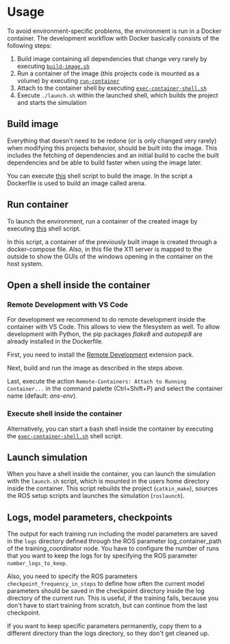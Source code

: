 # Usage

To avoid environment-specific problems, the environment is run in a Docker container. The development workflow with Docker basically consists of the following steps:

1. Build image containing all dependencies that change very rarely by executing [`build-image.sh`](../scripts/build-image.sh)
2. Run a container of the image (this projects code is mounted as a volume) by executing [`run-container`](../scripts/run-container.sh)
3. Attach to the container shell by executing [`exec-container-shell.sh`](../scripts/exec-container-shell.sh)
4. Execute `./launch.sh` within the launched shell, which builds the project and starts the simulation

## Build image

Everything that doesn't need to be redone (or is only changed very rarely) when modifying this projects behavior, should be built into the image. This includes the fetching of dependencies and an initial build to cache the built dependencies and be able to build faster when using the image later.

You can execute [this](../scripts/build-image.sh) shell script to build the image. In the script a Dockerfile is used to build an image called arena.

## Run container

To launch the environment, run a container of the created image by executing [this](../scripts/run-container.sh) shell script.

In this script, a container of the previously built image is created through a docker-compose file. Also, in this file the X11 server is mapped to the outside to show the GUIs of the windows opening in the container on the host system.

## Open a shell inside the container

### Remote Development with VS Code

For development we recommend to do remote development inside the container with VS Code. This allows to view the filesystem as well. To allow development with Python, the pip packages _flake8_ and _autopep8_ are already installed in the Dockerfile.

First, you need to install the [Remote Development](https://marketplace.visualstudio.com/items?itemName=ms-vscode-remote.vscode-remote-extensionpack) extension pack.

Next, build and run the image as described in the steps above.

Last, execute the action `Remote-Containers: Attach to Running Container...` in the command palette (Ctrl+Shift+P) and select the container name (default: _ans-env_).

### Execute shell inside the container

Alternatively, you can start a bash shell inside the container by executing the [`exec-container-shell.sh`](../scripts/exec-container-shell.sh) shell script.

## Launch simulation

When you have a shell inside the container, you can launch the simulation with the `launch.sh` script, which is mounted in the users home directory inside the container. This script rebuilds the project (`catkin_make`), sources the ROS setup scripts and launches the simulation (`roslaunch`).

## Logs, model parameters, checkpoints

The output for each training run including the model parameters are saved in the `logs` directory defined through the ROS parameter log_container_path of the training_coordinator node. You have to configure the number of runs that you want to keep the logs for by specifying the ROS parameter `number_logs_to_keep`.

Also, you need to specify the ROS parameters `checkpoint_frequency_in_steps` to define how often the current model parameters should be saved in the checkpoint directory inside the log directory of the current run. This is useful, if the training fails, because you don't have to start training from scratch, but can continue from the last checkpoint.

If you want to keep specific parameters permanently, copy them to a different directory than the logs directory, so they don't get cleaned up.
